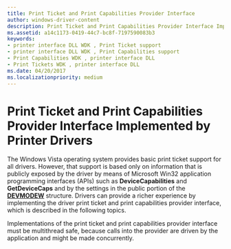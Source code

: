 ```yaml
---
title: Print Ticket and Print Capabilities Provider Interface
author: windows-driver-content
description: Print Ticket and Print Capabilities Provider Interface Implemented by Printer Drivers
ms.assetid: a14c1173-0419-44c7-bc8f-7197590083b3
keywords:
- printer interface DLL WDK , Print Ticket support
- printer interface DLL WDK , Print Capabilities support
- Print Capabilities WDK , printer interface DLL
- Print Tickets WDK , printer interface DLL
ms.date: 04/20/2017
ms.localizationpriority: medium
---
```


# Print Ticket and Print Capabilities Provider Interface Implemented by Printer Drivers


The Windows Vista operating system provides basic print ticket support for all drivers. However, that support is based only on information that is publicly exposed by the driver by means of Microsoft Win32 application programming interfaces (APIs) such as **DeviceCapabilities** and **GetDeviceCaps** and by the settings in the public portion of the [**DEVMODEW**](https://msdn.microsoft.com/library/windows/hardware/ff552837) structure. Drivers can provide a richer experience by implementing the driver print ticket and print capabilities provider interface, which is described in the following topics.

Implementations of the print ticket and print capabilities provider interface must be multithread safe, because calls into the provider are driven by the application and might be made concurrently.

 

 




